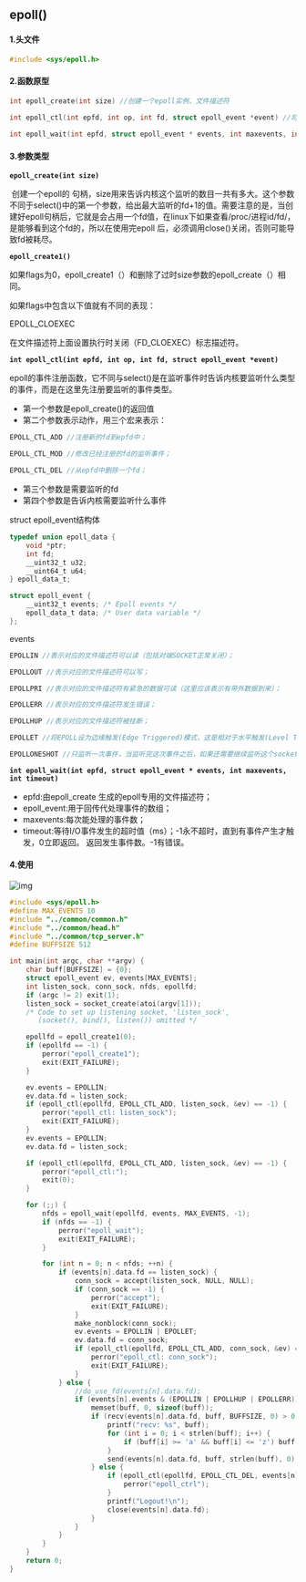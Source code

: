 ## epoll() 

#### 1.头文件

```c
#include <sys/epoll.h>
```

#### 2.函数原型

```c
int epoll_create(int size) //创建一个epoll实例，文件描述符
    
int epoll_ctl(int epfd, int op, int fd, struct epoll_event *event) //将监听的文件描述符添加到epoll实例中，实例代码为将标准输入文件描述符添加到epoll中

int epoll_wait(int epfd, struct epoll_event * events, int maxevents, int timeout) //等待epoll事件从epoll实例中发生， 并返回事件以及对应文件描述符
```

#### 3.参数类型

**`epoll_create(int size)`**

​	创建一个epoll的 句柄，size用来告诉内核这个监听的数目一共有多大。这个参数不同于select()中的第一个参数，给出最大监听的fd+1的值。需要注意的是，当创建好epoll句柄后，它就是会占用一个fd值，在linux下如果查看/proc/进程id/fd/，是能够看到这个fd的，所以在使用完epoll 后，必须调用close()关闭，否则可能导致fd被耗尽。

**`epoll_create1()`**

如果flags为0，epoll_create1（）和删除了过时size参数的epoll_create（）相同。

如果flags中包含以下值就有不同的表现：

EPOLL_CLOEXEC

在文件描述符上面设置执行时关闭（FD_CLOEXEC）标志描述符。

**`int epoll_ctl(int epfd, int op, int fd, struct epoll_event *event)`**

​	epoll的事件注册函数，它不同与select()是在监听事件时告诉内核要监听什么类型的事件，而是在这里先注册要监听的事件类型。

- 第一个参数是epoll_create()的返回值
- 第二个参数表示动作，用三个宏来表示：

```c
EPOLL_CTL_ADD //注册新的fd到epfd中；

EPOLL_CTL_MOD //修改已经注册的fd的监听事件；

EPOLL_CTL_DEL //从epfd中删除一个fd；
```

- 第三个参数是需要监听的fd
- 第四个参数是告诉内核需要监听什么事件

struct epoll_event结构体

```c
typedef union epoll_data {
    void *ptr;
    int fd;
    __uint32_t u32;
    __uint64_t u64;
} epoll_data_t;

struct epoll_event {
    __uint32_t events; /* Epoll events */
    epoll_data_t data; /* User data variable */
};
```

events

```c
EPOLLIN //表示对应的文件描述符可以读（包括对端SOCKET正常关闭）；

EPOLLOUT //表示对应的文件描述符可以写；

EPOLLPRI //表示对应的文件描述符有紧急的数据可读（这里应该表示有带外数据到来）；

EPOLLERR //表示对应的文件描述符发生错误；

EPOLLHUP //表示对应的文件描述符被挂断；

EPOLLET //将EPOLL设为边缘触发(Edge Triggered)模式，这是相对于水平触发(Level Triggered)来说的；

EPOLLONESHOT //只监听一次事件，当监听完这次事件之后，如果还需要继续监听这个socket的话，需要再次把这个socket加入到EPOLL队列里。
```

**`int epoll_wait(int epfd, struct epoll_event * events, int maxevents, int timeout)`**

- epfd:由epoll_create 生成的epoll专用的文件描述符；
- epoll_event:用于回传代处理事件的数组；
- maxevents:每次能处理的事件数；
- timeout:等待I/O事件发生的超时值（ms）；-1永不超时，直到有事件产生才触发，0立即返回。
  返回发生事件数。-1有错误。

#### 4.使用

![img](https://images2018.cnblogs.com/blog/1117865/201806/1117865-20180627154041789-1218569040.png)

```c
#include <sys/epoll.h>
#define MAX_EVENTS 10
#include "../common/common.h"
#include "../common/head.h"
#include "../common/tcp_server.h"
#define BUFFSIZE 512

int main(int argc, char **argv) {
	char buff[BUFFSIZE] = {0};
    struct epoll_event ev, events[MAX_EVENTS];
    int listen_sock, conn_sock, nfds, epollfd;
	if (argc != 2) exit(1);
	listen_sock = socket_create(atoi(argv[1]));
    /* Code to set up listening socket, 'listen_sock',
       (socket(), bind(), listen()) omitted */

    epollfd = epoll_create1(0);
    if (epollfd == -1) {
        perror("epoll_create1");
        exit(EXIT_FAILURE);
    }

    ev.events = EPOLLIN;
    ev.data.fd = listen_sock;
    if (epoll_ctl(epollfd, EPOLL_CTL_ADD, listen_sock, &ev) == -1) {
        perror("epoll_ctl: listen_sock");
        exit(EXIT_FAILURE);
    }
	ev.events = EPOLLIN;
	ev.data.fd = listen_sock;

	if (epoll_ctl(epollfd, EPOLL_CTL_ADD, listen_sock, &ev) == -1) {
		perror("epoll_ctl:");
		exit(0);
	}

    for (;;) {
        nfds = epoll_wait(epollfd, events, MAX_EVENTS, -1);
        if (nfds == -1) {
            perror("epoll_wait");
            exit(EXIT_FAILURE);
        }

        for (int n = 0; n < nfds; ++n) {
            if (events[n].data.fd == listen_sock) {
                conn_sock = accept(listen_sock, NULL, NULL);
                if (conn_sock == -1) {
                    perror("accept");
                    exit(EXIT_FAILURE);
                }
                make_nonblock(conn_sock);
                ev.events = EPOLLIN | EPOLLET;
                ev.data.fd = conn_sock;
                if (epoll_ctl(epollfd, EPOLL_CTL_ADD, conn_sock, &ev) == -1) {
                    perror("epoll_ctl: conn_sock");
                    exit(EXIT_FAILURE);
                }
            } else {
                //do_use_fd(events[n].data.fd);
				if (events[n].events & (EPOLLIN | EPOLLHUP | EPOLLERR)) {
					memset(buff, 0, sizeof(buff));
					if (recv(events[n].data.fd, buff, BUFFSIZE, 0) > 0) {
						printf("recv: %s", buff);
						for (int i = 0; i < strlen(buff); i++) {
							if (buff[i] >= 'a' && buff[i] <= 'z') buff[i] -= 32;
						}
						send(events[n].data.fd, buff, strlen(buff), 0);
					} else {
						if (epoll_ctl(epollfd, EPOLL_CTL_DEL, events[n].data.fd, NULL) < 0) {
							perror("epoll_ctrl");
						}
						printf("Logout!\n");
						close(events[n].data.fd);
					}
				}
            }
        }
    }
	return 0;
}

```

